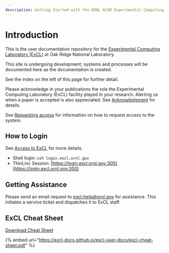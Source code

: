 ```yaml
---
description: Getting Started with the ORNL ACSR Experimental Computing Laboratory
---
```

# Introduction

This is the user documentation repository for the [Experimental Computing Laboratory (ExCL)](https://www.excl.ornl.gov) at Oak Ridge National Laboratory.

This site is undergoing development; systems and processes will be documented here as the documentation is created.

See the index on the left of this page for further detail.

Please acknowledge in your publications the role the Experimental Computing Laboratory (ExCL) facility played in your research. Alerting us when a paper is accepted is also appreciated. See [Acknowledgment](acknowledgment.md) for details.

See [Requesting access](excl-support/access-info.md) for information on how to request access to the system.

## How to Login

See [Access to ExCL](excl-support/access.md) for more details.

* Shell login: `ssh login.excl.ornl.gov`
* ThinLinc Session: [https://login.excl.ornl.gov:300](https://login.excl.ornl.gov:300)

## Getting Assistance

Please send an email request to [excl-help@ornl.gov](mailto:excl-help@ornl.gov) for assistance.  This initiates a service ticket and dispatches it to ExCL staff.

## ExCL Cheat Sheet

[Download Cheat Sheet](https://github.com/ExCL-Docs/excl-user-docs/raw/master/cheat-sheets/excl-cheat-sheet.pdf)

{% embed url="https://excl-docs.github.io/excl-user-docs/excl-cheat-sheet.pdf" %}
